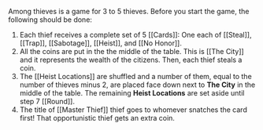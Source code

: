 Among thieves is a game for 3 to 5 thieves. Before you start the game, the following should be done:
1. Each thief receives a complete set of 5 [[Cards]]: One each of [[Steal]], [[Trap]], [[Sabotage]], [[Heist]], and [[No Honor]].
2. All the coins are put in the the middle of the table. This is [[The City]] and it represents the wealth of the citizens. Then, each thief steals a coin.
4. The [[Heist Locations]] are shuffled and a number of them, equal to the number of thieves minus 2, are placed face down next to **The City** in the middle of the table. The remaining **Heist Locations** are set aside until step 7 [[Round]].
5. The title of [[Master Thief]] thief goes to whomever snatches the card first! That opportunistic thief gets an extra coin.